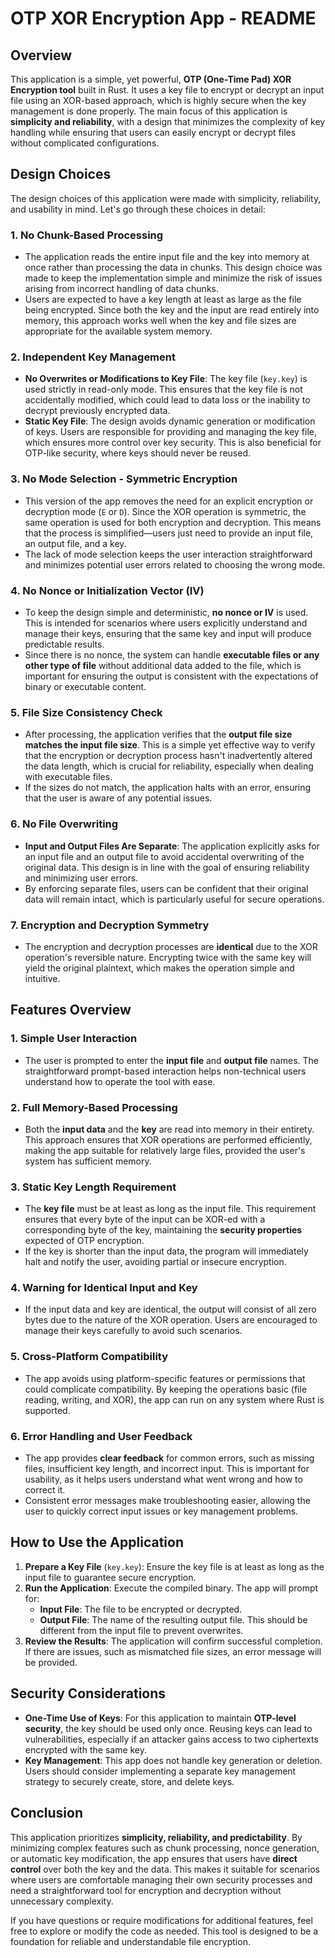 # OTP XOR Encryption App - README

## Overview
This application is a simple, yet powerful, **OTP (One-Time Pad) XOR Encryption tool** built in Rust. It uses a key file to encrypt or decrypt an input file using an XOR-based approach, which is highly secure when the key management is done properly. The main focus of this application is **simplicity and reliability**, with a design that minimizes the complexity of key handling while ensuring that users can easily encrypt or decrypt files without complicated configurations.

## Design Choices
The design choices of this application were made with simplicity, reliability, and usability in mind. Let's go through these choices in detail:

### 1. **No Chunk-Based Processing**
- The application reads the entire input file and the key into memory at once rather than processing the data in chunks. This design choice was made to keep the implementation simple and minimize the risk of issues arising from incorrect handling of data chunks.
- Users are expected to have a key length at least as large as the file being encrypted. Since both the key and the input are read entirely into memory, this approach works well when the key and file sizes are appropriate for the available system memory.

### 2. **Independent Key Management**
- **No Overwrites or Modifications to Key File**: The key file (`key.key`) is used strictly in read-only mode. This ensures that the key file is not accidentally modified, which could lead to data loss or the inability to decrypt previously encrypted data.
- **Static Key File**: The design avoids dynamic generation or modification of keys. Users are responsible for providing and managing the key file, which ensures more control over key security. This is also beneficial for OTP-like security, where keys should never be reused.

### 3. **No Mode Selection - Symmetric Encryption**
- This version of the app removes the need for an explicit encryption or decryption mode (`E` or `D`). Since the XOR operation is symmetric, the same operation is used for both encryption and decryption. This means that the process is simplified—users just need to provide an input file, an output file, and a key.
- The lack of mode selection keeps the user interaction straightforward and minimizes potential user errors related to choosing the wrong mode.

### 4. **No Nonce or Initialization Vector (IV)**
- To keep the design simple and deterministic, **no nonce or IV** is used. This is intended for scenarios where users explicitly understand and manage their keys, ensuring that the same key and input will produce predictable results.
- Since there is no nonce, the system can handle **executable files or any other type of file** without additional data added to the file, which is important for ensuring the output is consistent with the expectations of binary or executable content.

### 5. **File Size Consistency Check**
- After processing, the application verifies that the **output file size matches the input file size**. This is a simple yet effective way to verify that the encryption or decryption process hasn't inadvertently altered the data length, which is crucial for reliability, especially when dealing with executable files.
- If the sizes do not match, the application halts with an error, ensuring that the user is aware of any potential issues.

### 6. **No File Overwriting**
- **Input and Output Files Are Separate**: The application explicitly asks for an input file and an output file to avoid accidental overwriting of the original data. This design is in line with the goal of ensuring reliability and minimizing user errors.
- By enforcing separate files, users can be confident that their original data will remain intact, which is particularly useful for secure operations.

### 7. **Encryption and Decryption Symmetry**
- The encryption and decryption processes are **identical** due to the XOR operation's reversible nature. Encrypting twice with the same key will yield the original plaintext, which makes the operation simple and intuitive.


## Features Overview
### 1. **Simple User Interaction**
- The user is prompted to enter the **input file** and **output file** names. The straightforward prompt-based interaction helps non-technical users understand how to operate the tool with ease.

### 2. **Full Memory-Based Processing**
- Both the **input data** and the **key** are read into memory in their entirety. This approach ensures that XOR operations are performed efficiently, making the app suitable for relatively large files, provided the user's system has sufficient memory.

### 3. **Static Key Length Requirement**
- The **key file** must be at least as long as the input file. This requirement ensures that every byte of the input can be XOR-ed with a corresponding byte of the key, maintaining the **security properties** expected of OTP encryption.
- If the key is shorter than the input data, the program will immediately halt and notify the user, avoiding partial or insecure encryption.

### 4. **Warning for Identical Input and Key**
- If the input data and key are identical, the output will consist of all zero bytes due to the nature of the XOR operation. Users are encouraged to manage their keys carefully to avoid such scenarios.

### 5. **Cross-Platform Compatibility**
- The app avoids using platform-specific features or permissions that could complicate compatibility. By keeping the operations basic (file reading, writing, and XOR), the app can run on any system where Rust is supported.

### 6. **Error Handling and User Feedback**
- The app provides **clear feedback** for common errors, such as missing files, insufficient key length, and incorrect input. This is important for usability, as it helps users understand what went wrong and how to correct it.
- Consistent error messages make troubleshooting easier, allowing the user to quickly correct input issues or key management problems.

## How to Use the Application
1. **Prepare a Key File** (`key.key`): Ensure the key file is at least as long as the input file to guarantee secure encryption.
2. **Run the Application**: Execute the compiled binary. The app will prompt for:
   - **Input File**: The file to be encrypted or decrypted.
   - **Output File**: The name of the resulting output file. This should be different from the input file to prevent overwrites.
3. **Review the Results**: The application will confirm successful completion. If there are issues, such as mismatched file sizes, an error message will be provided.

## Security Considerations
- **One-Time Use of Keys**: For this application to maintain **OTP-level security**, the key should be used only once. Reusing keys can lead to vulnerabilities, especially if an attacker gains access to two ciphertexts encrypted with the same key.
- **Key Management**: This app does not handle key generation or deletion. Users should consider implementing a separate key management strategy to securely create, store, and delete keys.

## Conclusion
This application prioritizes **simplicity, reliability, and predictability**. By minimizing complex features such as chunk processing, nonce generation, or automatic key modification, the app ensures that users have **direct control** over both the key and the data. This makes it suitable for scenarios where users are comfortable managing their own security processes and need a straightforward tool for encryption and decryption without unnecessary complexity.

If you have questions or require modifications for additional features, feel free to explore or modify the code as needed. This tool is designed to be a foundation for reliable and understandable file encryption.
